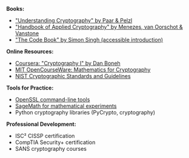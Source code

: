 **Books:**
- ["Understanding Cryptography" by Paar & Pelzl](https://archive.org/download/understanding-cryptography-by-christof-paar/Understanding%20Cryptography%20by%20Christof%20Paar%20.pdf)
- ["Handbook of Applied Cryptography" by Menezes, van Oorschot & Vanstone](https://www.semanticscholar.org/paper/Handbook-of-Applied-Cryptography-Menezes-Oorschot/83721103a6fd5535e943b1b575cf70862c2322a8)
- ["The Code Book" by Simon Singh (accessible introduction)](https://avalonlibrary.net/ebooks/Simon%20Singh%20-%20The%20Code%20Book.pdf)

**Online Resources:**
- [Coursera: "Cryptography I" by Dan Boneh](https://www.coursera.org/learn/crypto?msockid=0bb52027f9946d0b07e03438f82b6c6a)
- [MIT OpenCourseWare: Mathematics for Cryptography](https://ocw.mit.edu/courses/6-1200j-mathematics-for-computer-science-spring-2024/)
- [NIST Cryptographic Standards and Guidelines](https://csrc.nist.gov/Projects/Cryptographic-Standards-and-Guidelines)

**Tools for Practice:**
- [OpenSSL command-line tools](https://wiki.openssl.org/index.php/Command_Line_Utilities)
- [SageMath for mathematical experiments](https://www.sagemath.org/)
- Python cryptography libraries (PyCrypto, cryptography)

**Professional Development:**
- ISC² CISSP certification
- CompTIA Security+ certification
- SANS cryptography courses

